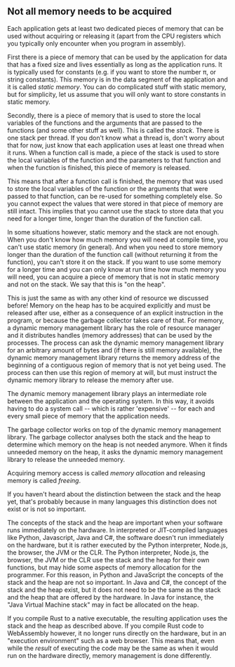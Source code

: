 Not all memory needs to be acquired
-----------------------------------

Each application gets at least two dedicated pieces of memory
that can be used without acquiring or releasing it (apart from the CPU
registers which you typically only encounter when you program in assembly).

First there is a piece of memory that can be used by the application for data
that has a fixed size and lives essentially as long as the application runs.
It is typically used for constants (e.g. if you want to store the number π, 
or string constants). This memory is in the data segment of
the application and it is called _static memory_.
You can do complicated stuff with static memory, but for simplicity, let us
assume that you will only want to store constants in static memory.

Secondly, there is a piece of memory that is used to store the local variables
of the functions and the arguments that are passed to the functions 
(and some other stuff as well). 
This is called the _stack_.
There is one stack per thread.
If you don't know what a thread is, don't worry about that for now, just 
know that each application uses at least one thread when it runs.
When a function call is made, a piece of the stack is used to store the local
variables of the function and the parameters to that function and when the function
is finished, this piece of memory is released.

This means that after a function call is finished, the memory that was used to
store the local variables of the function or the arguments that were passed to
that function, can be re-used for something completely else.
So you cannot expect the values that were stored in that piece of memory are
still intact. This implies that you cannot use the stack to store data that you
need for a longer time, longer than the duration of the function call. 

In some situations however, static memory and the stack are not enough. 
When you don't know how much memory you will need at compile time, you can't use
static memory (in general). 
And when you need to store memory longer than the duration of the function call
(without returning it from the function), you can't store it on the stack.
If you want to use some memory for a longer time and you can only know at run
time how much memory you will need, you can acquire a piece of memory that is
not in static memory and not on the stack.
We say that this is "on the heap".

This is just the same as with any other kind of resource we discussed before!
Memory on the heap has to be acquired explicitly and must be released after use,
either as a consequence of an explicit instruction in the program, or because
the garbage collector takes care of that.
For memory, a dynamic memory management library has the role of
resource manager and it distributes handles (memory addresses) that can be 
used by the processes.
The process can ask the dynamic memory management library for an arbitrary
amount of bytes and (if there is still memory available), the dynamic memory
management library returns the memory address of the beginning of a contiguous
region of memory that is not yet being used. The process can then use this
region of memory at will, but must instruct the dynamic memory library to
release the memory after use.

The dynamic memory management library plays an intermediate role
between the application and the operating system. In this way, it avoids
having to do a system call -- which is rather 'expensive' -- for each and
every small piece of memory that the application needs.

The garbage collector works on top of the dynamic memory management library.
The garbage collector analyses both the stack and the heap to determine which
memory on the heap is not needed anymore. 
When it finds unneeded memory on the heap, it asks the dynamic memory management
library to release the unneeded memory.

Acquiring memory access is called _memory allocation_ and releasing memory is called _freeing_.

If you haven't heard about the distinction between the stack and the heap yet,
that's probably because in many languages this distinction does not exist or is
not so important.

The concepts of the stack and the heap are important when your software runs
immediately on the hardware.
In interpreted or JIT-compiled languages like Python, Javascript, Java and C#,
the software doesn't run immediately on the hardware, but it is rather executed
by the Python interpreter, Node.js, the browser, the JVM or the CLR.
The Python interpreter, Node.js, the browser, the JVM or the CLR use the stack
and the heap for their own functions, but may hide some aspects of memory
allocation for the programmer.
For this reason, in Python and JavaScript the concepts of the stack and
the heap are not so important.
In Java and C#, the concept of the stack and the heap exist, but it does not
need to be the same as the stack and the heap that are offered by the hardware.
In Java for instance, the "Java Virtual Machine stack" may in fact be allocated
on the heap.

If you compile Rust to a native executable, the resulting application uses the
stack and the heap as described above.
If you compile Rust code to WebAssembly however, it no longer runs directly on
the hardware, but in an "execution environment" such as a web browser.
This means that, even while the _result_ of executing the code may be the same
as when it would run on the hardware directly, memory management is done
differently. 
